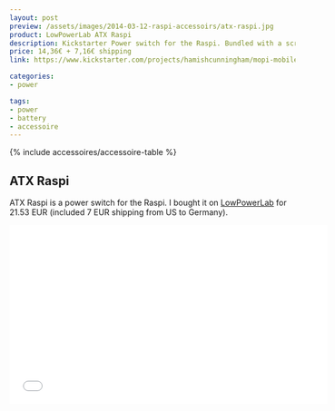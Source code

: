 ```yaml
---
layout: post
preview: /assets/images/2014-03-12-raspi-accessoirs/atx-raspi.jpg
product: LowPowerLab ATX Raspi
description: Kickstarter Power switch for the Raspi. Bundled with a script to shutdown correctly.
price: 14,36€ + 7,16€ shipping
link: https://www.kickstarter.com/projects/hamishcunningham/mopi-mobile-and-24-7-power-for-the-raspberry-pi

categories:
- power

tags:
- power
- battery
- accessoire
---
```


{% include accessoires/accessoire-table %}

## ATX Raspi
ATX Raspi is a power switch for the Raspi. I bought it on [LowPowerLab](http://lowpowerlab.com/atxraspi/) for 21.53 EUR (included 7 EUR shipping from US to Germany).
<iframe width="560" height="315"  src="//www.youtube.com/embed/XK-dLdLQdIE" frameborder="0"></iframe>